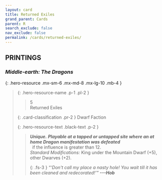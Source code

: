 ```yaml
---
layout: card
title: Returned Exiles
grand_parent: Cards
parent: R
search_exclude: false
nav_exclude: false
permalink: /cards/returned-exiles/
---
```


## PRINTINGS


### _Middle-earth: The Dragons_

{: .hero-resource .mx-sm-6 .mx-md-8 .mx-lg-10 .mb-4 }
> {: .hero-resource-name .p-1 .pl-2 }
> > <div class="card-mp">5</div>
> > <div class="card-name">Returned Exiles</div>
>
> {: .card-classification .pr-2 }
> Dwarf Faction
>
> {: .hero-resource-text .black-text .p-2 }
> > _**Unique.**_ ***Playable at a tapped or untapped site where an at home Dragon manifestation was defeated*** <br>&ensp;if the influence is greater than 12. <br>_Standard Modifications:_ King under the Mountain Dwarf (+5), other Dwarves (+2). 
> > 
> > {: .fs-3 } 
> > _“‘Don't call my place a nasty hole! You wait till it has been cleaned and redecorated!’”_ ***---&#65279;Hob*** 
> 
